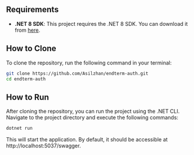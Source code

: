 ## Requirements

- **.NET 8 SDK**: This project requires the .NET 8 SDK. You can download it from [here](https://dotnet.microsoft.com/en-us/download/dotnet/8.0).

## How to Clone

To clone the repository, run the following command in your terminal:

```bash
git clone https://github.com/Asilzhan/endterm-auth.git
cd endterm-auth
```

## How to Run

After cloning the repository, you can run the project using the .NET CLI. Navigate to the project directory and execute the following commands:

```bash
dotnet run
```

This will start the application. By default, it should be accessible at http://localhost:5037/swagger.
